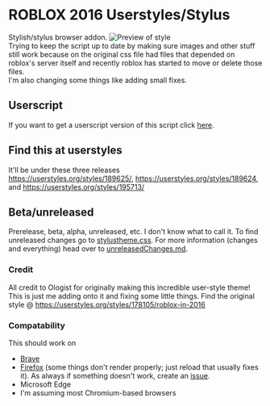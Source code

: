 # ROBLOX 2016 Userstyles/Stylus
Stylish/stylus browser addon.
![Preview of style](https://github.com/anthony1x6000/ROBLOX2016stylus/blob/main/images/2016_stuff/preview.jpg?raw=true "Preview")
<br>
Trying to keep the script up to date by making sure images and other stuff still work because on the original css file had files that depended on roblox's server itself and recently roblox has started to move or delete those files.<br>
I'm also changing some things like adding small fixes. 
<br>

## Userscript
If you want to get a userscript version of this script click [here](https://userstyles.org/styles/userjs/189624/roblox-2016-fixed-robux-icon.user.js).
## Find this at userstyles
It'll be under these three releases<br>
https://userstyles.org/styles/189625/, https://userstyles.org/styles/189624, and https://userstyles.org/styles/195713/
## Beta/unreleased
Prerelease, beta, alpha, unreleased, etc. I don't know what to call it. 
To find unreleased changes go to [stylustheme.css](https://github.com/anthony1x6000/ROBLOX2016stylus/blob/main/stylustheme.css).
For more information (changes and everything) head over to [unreleasedChanges.md](https://github.com/anthony1x6000/ROBLOX2016stylus/blob/main/unreleasedChanges.md).

### Credit
All credit to Ologist for originally making this incredible user-style theme!
This is just me adding onto it and fixing some little things. 
Find the original style @ https://userstyles.org/styles/178105/roblox-in-2016
 
### Compatability
This should work on 
- [Brave](https://brave.com/)
- [Firefox](https://firefox.com/) (some things don't render properly; just reload that usually fixes it). 
As always if something doesn't work, create an [issue](https://github.com/anthony1x6000/ROBLOX2016stylus/issues).
- Microsoft Edge
- I'm assuming most Chromium-based browsers
